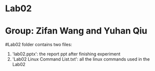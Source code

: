 # Lab02
# Group: Zifan Wang and Yuhan Qiu
#Lab02 folder contains two files:
1. 'lab02.pptx': the report ppt after finishing experiment
2. 'Lab02 Linux Command List.txt': all the linux commands used in the Lab02